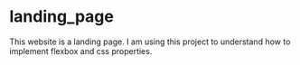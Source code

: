 # landing_page

This website is a landing page. I am using this project to understand how to implement flexbox and css properties.